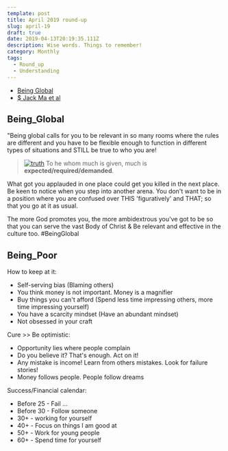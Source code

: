 ```yaml
---
template: post
title: April 2019 round-up
slug: april-19
draft: true
date: 2019-04-13T20:19:35.111Z
description: Wise words. Things to remember!
category: Monthly
tags:
  - Round_up
  - Understanding
---
```

- [Being Global](#Being_Global)
- [$ Jack Ma et al](#Being_Poor)

## Being_Global
"Being global calls for you to be relevant in so many rooms where the rules are different and you have to be flexible enough to function in different types of situations and STILL be true to who you are!

> [![truth](/bible.png)](https://www.bible.com/bible/compare/LUK.12.48) To he whom much is given, much is **expected/required/demanded**.

What got you applauded in one place could get you killed in the next place. Be keen to notice when you step into another arena. You don't want to be in a position where you are confused over THIS 'figuratively' and THAT; so that you go at it as usual.

The more God promotes you, the more ambidextrous you've got to be so that you can serve the vast Body of Christ & Be relevant and effective in the culture too.  #BeingGlobal

## Being_Poor
How to keep at it:
- Self-serving bias (Blaming others)
- You think money is not important. Money is a magnifier
- Buy things you can't afford (Spend less time impressing others, more time impressing yourself)
- You have a scarcity mindset (Have an abundant mindset)
- Not obsessed in your craft

Cure >> Be optimistic:
- Opportunity lies where people complain
- Do you believe it? That's enough. Act on it!
- Any mistake is income! Learn from others mistakes. Look for failure stories!
- Money follows people. People follow dreams

Success/Financial calendar:
- Before 25 - Fail ...
- Before 30 - Follow someone
- 30+ - working for yourself
- 40+ - Focus on things I am good at
- 50+ - Work for young people
- 60+ - Spend time for yourself
